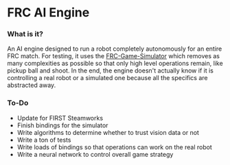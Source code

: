 # FRC AI Engine
 
### What is it?  
An AI engine designed to run a robot completely autonomously for an entire FRC match. For testing, it uses the [FRC-Game-Simulator](https://github.com/TheLocust3/FRC-Game-Simulator) which removes as many complexities as possible so that only high level operations remain, like pickup ball and shoot. In the end, the engine doesn't actually know if it is controlling a real robot or a simulated one because all the specifics are abstracted away.  
  
### To-Do  
 - Update for FIRST Steamworks
 - Finish bindings for the simulator
 - Write algorithms to determine whether to trust vision data or not
 - Write a ton of tests
 - Write loads of bindings so that operations can work on the real robot
 - Write a neural network to control overall game strategy
